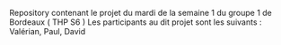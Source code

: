 Repository contenant le projet du mardi de la semaine 1 du groupe 1 de Bordeaux ( THP S6 )
Les participants au dit projet sont les suivants : Valérian, Paul, David
